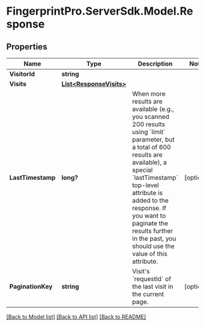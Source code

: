 # FingerprintPro.ServerSdk.Model.Response
## Properties

Name | Type | Description | Notes
------------ | ------------- | ------------- | -------------
**VisitorId** | **string** |  | 
**Visits** | [**List&lt;ResponseVisits&gt;**](ResponseVisits.md) |  | 
**LastTimestamp** | **long?** | When more results are available (e.g., you scanned 200 results using &#x60;limit&#x60; parameter, but a total of 600 results are available), a special &#x60;lastTimestamp&#x60; top-level attribute is added to the response. If you want to paginate the results further in the past, you should use the value of this attribute. | [optional] 
**PaginationKey** | **string** | Visit&#x27;s &#x60;requestId&#x60; of the last visit in the current page. | [optional] 

[[Back to Model list]](../README.md#documentation-for-models) [[Back to API list]](../README.md#documentation-for-api-endpoints) [[Back to README]](../README.md)

